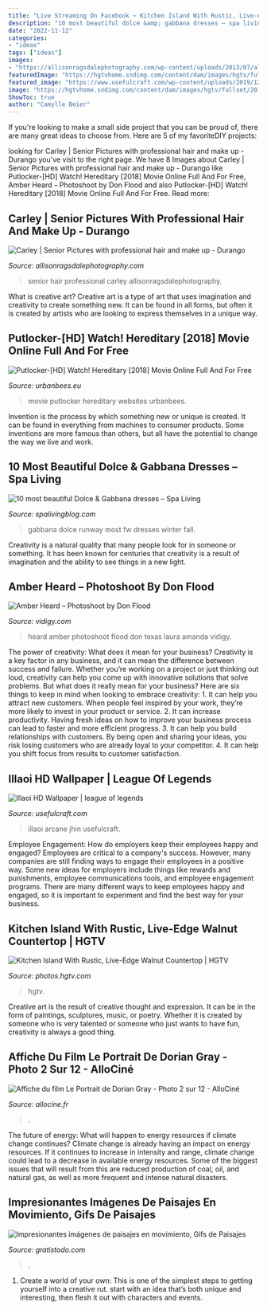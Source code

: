```yaml
---
title: "Live Streaming On Facebook ~ Kitchen Island With Rustic, Live-edge Walnut Countertop"
description: "10 most beautiful dolce &amp; gabbana dresses – spa living"
date: "2022-11-12"
categories:
- "ideas"
tags: ["ideas"]
images:
- "https://allisonragsdalephotography.com/wp-content/uploads/2013/07/allisonragsdalephotography-6212.jpg"
featuredImage: "https://hgtvhome.sndimg.com/content/dam/images/hgtv/fullset/2015/1/20/0/Lauren-Levant-Bland_Modern-Rustic-Kitchen-island.jpg.rend.hgtvcom.616.924.suffix/1421782161583.jpeg"
featured_image: "https://www.usefulcraft.com/wp-content/uploads/2019/12/Illaoi-HD-Wallpaper-6.jpg"
image: "https://hgtvhome.sndimg.com/content/dam/images/hgtv/fullset/2015/1/20/0/Lauren-Levant-Bland_Modern-Rustic-Kitchen-island.jpg.rend.hgtvcom.616.924.suffix/1421782161583.jpeg"
ShowToc: true
author: "Camylle Beier"
---
```



If you're looking to make a small side project that you can be proud of, there are many great ideas to choose from. Here are 5 of my favoriteDIY projects: 

	

		
looking for Carley | Senior Pictures with professional hair and make up - Durango you've visit to the right page. We have 8 Images about Carley | Senior Pictures with professional hair and make up - Durango like Putlocker-[HD] Watch! Hereditary [2018] Movie Online Full And For Free, Amber Heard – Photoshoot by Don Flood and also Putlocker-[HD] Watch! Hereditary [2018] Movie Online Full And For Free. Read more:
		
    
## Carley | Senior Pictures With Professional Hair And Make Up - Durango

<img loading=lazy src="https://allisonragsdalephotography.com/wp-content/uploads/2013/07/allisonragsdalephotography-6212.jpg" onerror="this.onerror=null;this.src='https://tse3.mm.bing.net/th?id=OIP.wQV9PcI8rGQEvwmd7sw1ugHaLI&amp;pid=15.1';" alt="Carley | Senior Pictures with professional hair and make up - Durango">

_Source: allisonragsdalephotography.com_

>senior hair professional carley allisonragsdalephotography. 

	

What is creative art?
Creative art is a type of art that uses imagination and creativity to create something new. It can be found in all forms, but often it is created by artists who are looking to express themselves in a unique way.

    
## Putlocker-[HD] Watch! Hereditary [2018] Movie Online Full And For Free

<img loading=lazy src="https://urbanbees.eu/sites/default/files/imagecache/640x500/5837/best-free-movie-websites_2.jpg" onerror="this.onerror=null;this.src='https://tse1.mm.bing.net/th?id=OIP.TBK-AdbEpGWXbelfOkc04wHaEL&amp;pid=15.1';" alt="Putlocker-[HD] Watch! Hereditary [2018] Movie Online Full And For Free">

_Source: urbanbees.eu_

>movie putlocker hereditary websites urbanbees. 

	

Invention is the process by which something new or unique is created. It can be found in everything from machines to consumer products. Some inventions are more famous than others, but all have the potential to change the way we live and work.

    
## 10 Most Beautiful Dolce &amp; Gabbana Dresses – Spa Living

<img loading=lazy src="https://spalivingblog.com/wp-content/uploads/2014/10/dolce-and-gabbana-fw-2014-2015-women-fashion-show-runway-14.jpg" onerror="this.onerror=null;this.src='https://tse2.mm.bing.net/th?id=OIP.HcW2aHPmgZlOv833pt7KCwHaLI&amp;pid=15.1';" alt="10 most beautiful Dolce &amp; Gabbana dresses – Spa Living">

_Source: spalivingblog.com_

>gabbana dolce runway most fw dresses winter fall. 

	

Creativity is a natural quality that many people look for in someone or something. It has been known for centuries that creativity is a result of imagination and the ability to see things in a new light.

    
## Amber Heard – Photoshoot By Don Flood

<img loading=lazy src="https://vidigy.com/wp-content/uploads/2012/07/Amber-Heard_0712-5.jpg" onerror="this.onerror=null;this.src='https://tse3.mm.bing.net/th?id=OIP.3X9d0-mj7kDBO9BT0CZzFQHaJ5&amp;pid=15.1';" alt="Amber Heard – Photoshoot by Don Flood">

_Source: vidigy.com_

>heard amber photoshoot flood don texas laura amanda vidigy. 

	

The power of creativity: What does it mean for your business?
Creativity is a key factor in any business, and it can mean the difference between success and failure. Whether you’re working on a project or just thinking out loud, creativity can help you come up with innovative solutions that solve problems. But what does it really mean for your business? Here are six things to keep in mind when looking to embrace creativity: 1. It can help you attract new customers. When people feel inspired by your work, they’re more likely to invest in your product or service. 2. It can increase productivity. Having fresh ideas on how to improve your business process can lead to faster and more efficient progress. 3. It can help you build relationships with customers. By being open and sharing your ideas, you risk losing customers who are already loyal to your competitor. 4. It can help you shift focus from results to customer satisfaction.

    
## Illaoi HD Wallpaper | League Of Legends

<img loading=lazy src="https://www.usefulcraft.com/wp-content/uploads/2019/12/Illaoi-HD-Wallpaper-6.jpg" onerror="this.onerror=null;this.src='https://tse2.mm.bing.net/th?id=OIP.SZ81oURl7zQSMZCFcMWlDwHaKM&amp;pid=15.1';" alt="Illaoi HD Wallpaper | league of legends">

_Source: usefulcraft.com_

>illaoi arcane jhin usefulcraft. 

	

Employee Engagement: How do employers keep their employees happy and engaged?
Employees are critical to a company's success. However, many companies are still finding ways to engage their employees in a positive way. Some new ideas for employers include things like rewards and punishments, employee communications tools, and employee engagement programs. There are many different ways to keep employees happy and engaged, so it is important to experiment and find the best way for your business.

    
## Kitchen Island With Rustic, Live-Edge Walnut Countertop | HGTV

<img loading=lazy src="https://hgtvhome.sndimg.com/content/dam/images/hgtv/fullset/2015/1/20/0/Lauren-Levant-Bland_Modern-Rustic-Kitchen-island.jpg.rend.hgtvcom.616.924.suffix/1421782161583.jpeg" onerror="this.onerror=null;this.src='https://tse1.mm.bing.net/th?id=OIP.td_IOosZIUXfO9Pd4T7MEAHaLH&amp;pid=15.1';" alt="Kitchen Island With Rustic, Live-Edge Walnut Countertop | HGTV">

_Source: photos.hgtv.com_

>hgtv. 

	

Creative art is the result of creative thought and expression. It can be in the form of paintings, sculptures, music, or poetry. Whether it is created by someone who is very talented or someone who just wants to have fun, creativity is always a good thing.

    
## Affiche Du Film Le Portrait De Dorian Gray - Photo 2 Sur 12 - AlloCiné

<img loading=lazy src="https://fr.web.img3.acsta.net/medias/nmedia/18/71/78/60/19145087.jpg" onerror="this.onerror=null;this.src='https://tse1.mm.bing.net/th?id=OIP.9BEE6IFQirl28KsrXvlOuAHaKf&amp;pid=15.1';" alt="Affiche du film Le Portrait de Dorian Gray - Photo 2 sur 12 - AlloCiné">

_Source: allocine.fr_

>. 

	

The future of energy: What will happen to energy resources if climate change continues?
Climate change is already having an impact on energy resources. If it continues to increase in intensity and range, climate change could lead to a decrease in available energy resources. Some of the biggest issues that will result from this are reduced production of coal, oil, and natural gas, as well as more frequent and intense natural disasters.

    
## Impresionantes Imágenes De Paisajes En Movimiento, Gifs De Paisajes

<img loading=lazy src="https://www.gratistodo.com/wp-content/uploads/2016/01/11-paisajes-en-movimiento.gif" onerror="this.onerror=null;this.src='https://tse1.mm.bing.net/th?id=OIP.THRxO7Tr4QSyTqVYID7CcAHaNK&amp;pid=15.1';" alt="Impresionantes imágenes de paisajes en movimiento, Gifs de Paisajes">

_Source: gratistodo.com_

>. 

	

1. Create a world of your own: This is one of the simplest steps to getting yourself into a creative rut. start with an idea that’s both unique and interesting, then flesh it out with characters and events.

